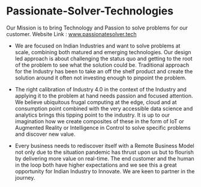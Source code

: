 # Passionate-Solver-Technologies
Our Mission is to bring Technology and Passion to solve problems for our customer. 
Website Link : www.passionatesolver.tech

- We are focused on Indian Industries and want to solve problems at scale, combining both matured and emerging technologies. Our design led approach is about challenging the status quo and getting to the root of the problem to see what the solution could be. Traditional approach for the Industry has been to take an off the shelf product and create the solution around it often not investing enough to pinpoint the problem.

- The right calibration of Industry 4.0 in the context of the Industry and applying it to the problem at hand needs passion and focused attention. We believe ubiquitous frugal computing at the edge, cloud and at consumption point combined with the very accessible data science and analytics brings this tipping point to the industry. It is up to our imagination how we create composites of these in the form of IoT or Augmented Reality or Intelligence in Control to solve specific problems and discover new value.

- Every business needs to rediscover itself with a Remote Business Model not only due to the situation pandemic has thrust upon us but to flourish by delivering more value on real-time. The end customer and the human in the loop both have higher expectations and we see this a great opportunity for Indian Industry to Innovate. We are keen to partner in the journey.
